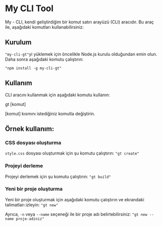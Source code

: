 # My CLI Tool

My - CLI, kendi geliştirdiğim bir komut satırı arayüzü (CLI) aracıdır. Bu araç ile, aşağıdaki komutları kullanabilirsiniz:


## Kurulum
`"my-cli-gt"`yi yüklemek için öncelikle Node.js kurulu olduğundan emin olun. Daha sonra aşağıdaki komutu çalıştırın:

`"npm install -g my-cli-gt"`


## Kullanım
CLI aracını kullanmak için aşağıdaki komutu kullanın:

gt [komut]

[komut] kısmını istediğiniz komutla değiştirin.

## Örnek kullanım:

### CSS dosyası oluşturma

`style.css` dosyası oluşturmak için şu komutu çalıştırın:
`"gt create"`

### Projeyi derleme

Projeyi derlemek için şu komutu çalıştırın:
`"gt build"`

### Yeni bir proje oluşturma

Yeni bir proje oluşturmak için aşağıdaki komutu çalıştırın ve ekrandaki talimatları izleyin:
`"gt new"`

Ayrıca, `-n` veya `--name` seçeneği ile bir proje adı belirtebilirsiniz:
`"gt new --name proje-adiniz"`

